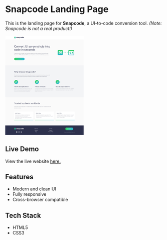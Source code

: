 # Snapcode Landing Page

This is the landing page for **Snapcode**, a UI-to-code conversion tool. _(Note: Snapcode is not a real product!)_

<img src="images/screenshot.png" width="250"/>

## Live Demo

View the live website [here.](https://snapcodee.netlify.app)

## Features

- Modern and clean UI
- Fully responsive
- Cross-browser compatible

## Tech Stack

- HTML5
- CSS3
